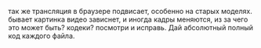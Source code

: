 так же трансляция в браузере подвисает, особенно на старых моделях. бывает картинка видео зависнет, и иногда кадры меняются, из за чего это может быть? кодеки? посмотри и исправь.
Дай абсолютный полный код каждого файла.